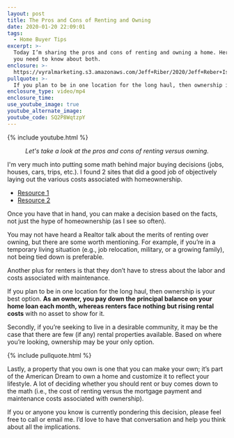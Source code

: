 ```yaml
---
layout: post
title: The Pros and Cons of Renting and Owning
date: 2020-01-20 22:09:01
tags:
  - Home Buyer Tips
excerpt: >-
  Today I’m sharing the pros and cons of renting and owning a home. Here’s what
  you need to know about both.
enclosure: >-
  https://vyralmarketing.s3.amazonaws.com/Jeff+Riber/2020/Jeff+Reber+Is+Owning+Better+Than+Renting+Jan+1.mp4
pullquote: >-
  If you plan to be in one location for the long haul, then ownership is your best option.
enclosure_type: video/mp4
enclosure_time:
use_youtube_image: true
youtube_alternate_image:
youtube_code: SQ2P8WqtzpY
---
```


{% include youtube.html %}

<p style="text-align: center;"><em>Let's take a look at the pros and cons of renting versus owning.</em></p>

I'm very much into putting some math behind major buying decisions (jobs, houses, cars, trips, etc.).  I found 2 sites that did a good job of objectively laying out the various costs associated with homeownership.&nbsp;

<ul><li><a href="https://themortgagereports.com/46632/the-cost-of-homeownership-vs-renting-over-3-5-and-10-years" tagrte="_blank">Resource 1</a></li>
<li><a href="https://smartasset.com/mortgage/rent-vs-buy" target="_blank">Resource 2</a></li></ul>

Once you have that in hand, you can make a decision based on the facts, not just the hype of homeownership (as I see so often).&nbsp;

You may not have heard a Realtor talk about the merits of renting over owning, but there are some worth mentioning. For example, if you’re in a temporary living situation (e.g., job relocation, military, or a growing family), not being tied down is preferable.&nbsp;

Another plus for renters is that they don’t have to stress about the labor and costs associated with maintenance.&nbsp;

If you plan to be in one location for the long haul, then ownership is your best option. **As an owner, you pay down the principal balance on your home loan each month, whereas renters face nothing but rising rental costs** with no asset to show for it.&nbsp;

Secondly, if you’re seeking to live in a desirable community, it may be the case that there are few (if any) rental properties available. Based on where you’re looking, ownership may be your only option.

{% include pullquote.html %}

Lastly, a property that you own is one that you can make your own; it’s part of the American Dream to own a home and customize it to reflect your lifestyle. A lot of deciding whether you should rent or buy comes down to the math (i.e., the cost of renting versus the mortgage payment and maintenance costs associated with ownership). &nbsp;

If you or anyone you know is currently pondering this decision, please feel free to call or email me. I’d love to have that conversation and help you think about all the implications.